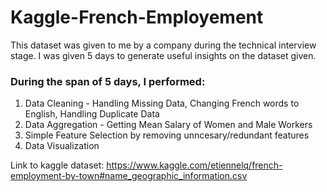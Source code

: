 # Kaggle-French-Employement

This dataset was given to me by a company during the technical interview stage. I was given 5 days to generate useful insights on the dataset given.

### During the span of 5 days, I performed:
1) Data Cleaning - Handling Missing Data, Changing French words to English, Handling Duplicate Data
2) Data Aggregation - Getting Mean Salary of Women and Male Workers 
3) Simple Feature Selection by removing unncesary/redundant features
4) Data Visualization 

Link to kaggle dataset: https://www.kaggle.com/etiennelq/french-employment-by-town#name_geographic_information.csv
